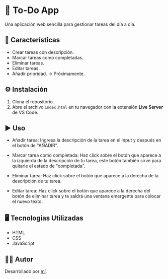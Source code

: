 # 📝 To-Do App

Una aplicación web sencilla para gestionar tareas del día a día.

## 🚀 Características

- Crear tareas con descripción.
- Marcar tareas como completadas. 
- Eliminar tareas.
- Editar tareas.
- Añadir prioridad. -> Próximamente.

## ⚙️ Instalación

1. Clona el repositorio.
2. Abre el archivo `index.html` en tu navegador con la extensión **Live Server** de VS Code.

## ▶️ Uso 

- Añadir tarea:
    Ingresa la descripción de la tarea en el input y después en el botón de "AÑADIR".

- Marcar tarea como completada:
    Haz click sobre el botón que aparece a la izquierda de la descripción de tu tarea, este botón también sirve para quitarle el estado de "completada".

- Eliminar tarea:
    Haz click sobre el botón que aparece a la derecha de la descripción de tu tarea.

- Editar tarea:
    Haz click sobre el botón que aparece a la derecha del botón de eliminar tarea y te saldrá una ventana emergente para colocar el nuevo texto.

## 🖥️ Tecnologías Utilizadas

- HTML
- CSS
- JavaScript

## 👨‍💻 Autor

Desarrollado por [mí](https://github.com/FerDeveloperJS).